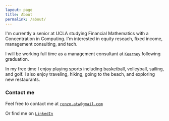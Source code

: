 ```yaml
---
layout: page
title: About
permalink: /about/
---
```




I'm currently a senior at UCLA studying Financial Mathematics with a Concentration in Computing. I'm interested in equity reseach, fixed income, management consulting, and tech. 

I will be working full time as a management consultant at [`Kearney`](https://www.kearney.com/) following graduation. 

In my free time I enjoy playing sports including basketball, volleyball, sailing, and golf. I also enjoy traveling, hiking, going to the beach, and exploring new restaurants. 


### Contact me

Feel free to contact me at [`renzo.atw@gmail.com`](mailto:renzo.atw@gmail.com)

Or find me on [`LinkedIn`](https://www.linkedin.com/in/renzotanakawong/)